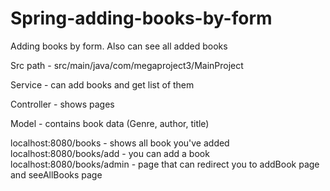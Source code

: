 # Spring-adding-books-by-form
Adding books by form. Also can see all added books

Src path - src/main/java/com/megaproject3/MainProject

Service - can add books and get list of them

Controller - shows pages

Model - contains book data (Genre, author, title)


localhost:8080/books - shows all book you've added
localhost:8080/books/add - you can add a book
localhost:8080/books/admin - page that can redirect you to addBook page and seeAllBooks page
